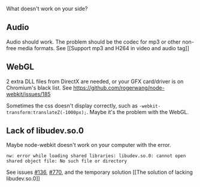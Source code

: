 What doesn't work on your side?

## Audio
Audio should work. The problem should be the codec for mp3 or other non-free media formats. See [[Support mp3 and H264 in video and audio tag]]

## WebGL
2 extra DLL files from DirectX are needed, or your GFX card/driver is on Chromium's black list. See https://github.com/rogerwang/node-webkit/issues/185

Sometimes the css doesn't display correctly, such as `-webkit-transform:translateZ(-1000px);`. Maybe it's the problem with the WebGL.

## Lack of libudev.so.0
Maybe node-webkit doesn't work on your computer with the error.

````
nw: error while loading shared libraries: libudev.so.0: cannot open shared object file: No such file or directory
````

See issues [#136](https://github.com/rogerwang/node-webkit/issues/136), [#770](https://github.com/rogerwang/node-webkit/issues/770), and the temporary solution [[The solution of lacking libudev.so.0]]